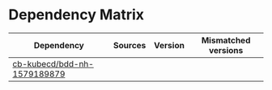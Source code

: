 # Dependency Matrix

Dependency | Sources | Version | Mismatched versions
---------- | ------- | ------- | -------------------
[cb-kubecd/bdd-nh-1579189879](https://github.com/cb-kubecd/bdd-nh-1579189879.git) |  | []() | 
